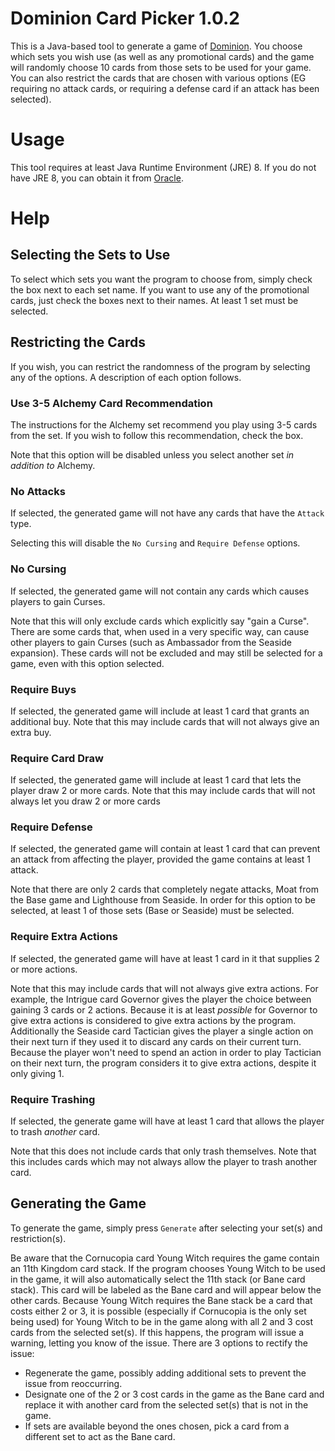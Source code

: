 # Dominion Card Picker 1.0.2
This is a Java-based tool to generate a game of [Dominion](http://riograndegames.com/Game/278-Dominion). You choose which sets you wish use (as well as any promotional cards) and the game will randomly choose 10 cards from those sets to be used for your game. You can also restrict the cards that are chosen with various options (EG requiring no attack cards, or requiring a defense card if an attack has been selected).

# Usage
This tool requires at least Java Runtime Environment (JRE) 8. If you do not have JRE 8, you can obtain it from [Oracle](https://java.com/en/download/).

# Help
## Selecting the Sets to Use
To select which sets you want the program to choose from, simply check the box next to each set name. If you want to use any of the promotional cards, just check the boxes next to their names. At least 1 set must be selected.

## Restricting the Cards
If you wish, you can restrict the randomness of the program by selecting any of the options. A description of each option follows.

### Use 3-5 Alchemy Card Recommendation
The instructions for the Alchemy set recommend you play using 3-5 cards from the set. If you wish to follow this recommendation, check the box.

Note that this option will be disabled unless you select another set <i>in addition to</i> Alchemy.

### No Attacks
If selected, the generated game will not have any cards that have the `Attack` type.

Selecting this will disable the `No Cursing` and `Require Defense` options.

### No Cursing
If selected, the generated game will not contain any cards which causes players to gain Curses.

Note that this will only exclude cards which explicitly say "gain a Curse".
There are some cards that, when used in a very specific way, can cause other players to gain Curses (such as Ambassador from the Seaside expansion). These cards will not be excluded and may still be selected for a game, even with this option selected.

### Require Buys
If selected, the generated game will include at least 1 card that grants an additional buy.
Note that this may include cards that will not always give an extra buy.

### Require Card Draw
If selected, the generated game will include at least 1 card that lets the player draw 2 or more cards.
Note that this may include cards that will not always let you draw 2 or more cards

### Require Defense
If selected, the generated game will contain at least 1 card that can prevent an attack from affecting the player, provided the game contains at least 1 attack.

Note that there are only 2 cards that completely negate attacks, Moat from the Base game and Lighthouse from Seaside. In order for this option to be selected, at least 1 of those sets (Base or Seaside) must be selected.

### Require Extra Actions
If selected, the generated game will have at least 1 card in it that supplies 2 or more actions.

Note that this may include cards that will not always give extra actions. For example, the Intrigue card Governor gives the player the choice between gaining 3 cards or 2 actions. Because it is at least <i>possible</i> for Governor to give extra actions is considered to give extra actions by the program.
Additionally the Seaside card Tactician gives the player a single action on their next turn if they used it to discard any cards on their current turn. Because the player won't need to spend an action in order to play Tactician on their next turn, the program considers it to give extra actions, despite it only giving 1.

### Require Trashing
If selected, the generate game will have at least 1 card that allows the player to trash <i>another</i> card.

Note that this does not include cards that only trash themselves.
Note that this includes cards which may not always allow the player to trash another card.

## Generating the Game
To generate the game, simply press `Generate` after selecting your set(s) and restriction(s).

Be aware that the Cornucopia card Young Witch requires the game contain an 11th Kingdom card stack. If the program chooses Young Witch to be used in the game, it will also automatically select the 11th stack (or Bane card stack). This card will be labeled as the Bane card and will appear below the other cards.
Because Young Witch requires the Bane stack be a card that costs either 2 or 3, it is possible (especially if Cornucopia is the only set being used) for Young Witch to be in the game along with all 2 and 3 cost cards from the selected set(s). If this happens, the program will issue a warning, letting you know of the issue.
There are 3 options to rectify the issue:

- Regenerate the game, possibly adding additional sets to prevent the issue from reoccurring.
- Designate one of the 2 or 3 cost cards in the game as the Bane card and replace it with another card from the selected set(s) that is not in the game.
- If sets are available beyond the ones chosen, pick a card from a different set to act as the Bane card.
